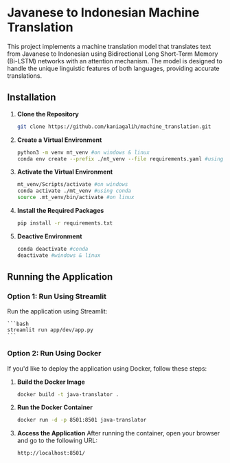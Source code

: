 # Javanese to Indonesian Machine Translation

This project implements a machine translation model that translates text from Javanese to Indonesian using Bidirectional Long Short-Term Memory (Bi-LSTM) networks with an attention mechanism. The model is designed to handle the unique linguistic features of both languages, providing accurate translations.

## Installation

1. **Clone the Repository**
    ```bash
    git clone https://github.com/kaniagalih/machine_translation.git
    ```

2. **Create a Virtual Environment**
    ```bash
    python3 -m venv mt_venv #on windows & linux 
    conda env create --prefix ./mt_venv --file requirements.yaml #using conda env 
    ```

3. **Activate the Virtual Environment**

    ```bash
    mt_venv/Scripts/activate #on windows
    conda activate ./mt_venv #using conda
    source .mt_venv/bin/activate #on linux 
    ```

4. **Install the Required Packages**
    ```bash
    pip install -r requirements.txt
    ```

6. **Deactive Environment**
    ```bash
    conda deactivate #conda 
    deactivate #windows & linux 
    ```

## Running the Application

### Option 1: Run Using Streamlit

Run the application using Streamlit:

    ```bash
    streamlit run app/dev/app.py
    ```

### Option 2: Run Using Docker

If you'd like to deploy the application using Docker, follow these steps:

1. **Build the Docker Image**
    ```bash
    docker build -t java-translator .
    ```

2. **Run the Docker Container**
    ```bash
    docker run -d -p 8501:8501 java-translator
    ```

3. **Access the Application**
    After running the container, open your browser and go to the following URL:
    ```bash
    http://localhost:8501/
    ```